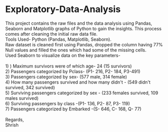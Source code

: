 # Exploratory-Data-Analysis
This project contains the raw files and the data analysis using Pandas, Seaborn and Matplotlib graphs of Python to gain the insights. This process comes after cleaning the initial raw data file.
<br>Tools Used- Python (Pandas, Matplotlib, Seaborn).
<br>Raw dataset is cleaned first using Pandas, dropped the column having 77% Null values and filled the ones which had some of the missing cells.
<br>Used Seaborn to visualize data on the key parameters-<br>
<br>1) ) Maximum survivors were of which age- 24 (15 survivors) 
<br>2) Passengers categorized by Pclass- (P1- 216, P2- 184, P3-491) 
<br>3) Passengers categorized by sex-  (577 male, 314 female) 
<br>4) How many passengers survived and how many didn't - (549 didn't survived, 342 survived) 
<br>5) Surviving passengers categorized by sex - (233 females survived, 109 males survived) 
<br>6) Surviving passengers by class  -(P1- 136, P2- 87, P3- 119) 
<br>7) Passengers categorized by Embarked -(S- 646, C- 168, Q- 77) <br>
<br>Regards,
<br>Shrish
